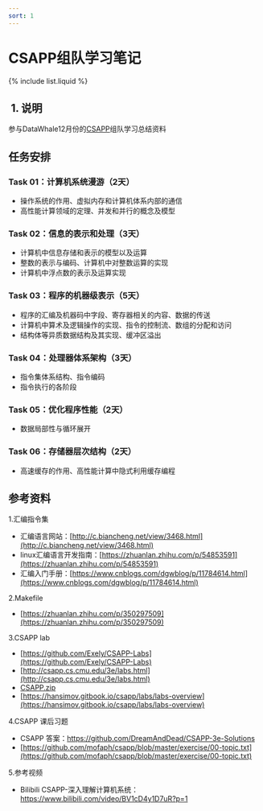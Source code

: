```yaml
---
sort: 1
---
```


# CSAPP组队学习笔记

{% include list.liquid %}


##  1. 说明
参与DataWhale12月份的[CSAPP](https://github.com/datawhalechina/team-learning-program/blob/master/ComputerSystems/README.md)组队学习总结资料


## 任务安排

### Task 01：计算机系统漫游（2天）
- 操作系统的作用、虚拟内存和计算机体系内部的通信
- 高性能计算领域的定理、并发和并行的概念及模型

### Task 02：信息的表示和处理（3天）
- 计算机中信息存储和表示的模型以及运算
- 整数的表示与编码、计算机中对整数运算的实现
- 计算机中浮点数的表示及运算实现

### Task 03：程序的机器级表示（5天）
- 程序的汇编及机器码中字段、寄存器相关的内容、数据的传送
- 计算机中算术及逻辑操作的实现、指令的控制流、数组的分配和访问
- 结构体等异质数据结构及其实现、缓冲区溢出

### Task 04：处理器体系架构（3天）
- 指令集体系结构、指令编码
- 指令执行的各阶段

### Task 05：优化程序性能（2天）
- 数据局部性与循环展开

### Task 06：存储器层次结构（2天）
- 高速缓存的作用、高性能计算中隐式利用缓存编程

## 参考资料
1.汇编指令集

- 汇编语言网站：[http://c.biancheng.net/view/3468.html](http://c.biancheng.net/view/3468.html)
- linux汇编语言开发指南：[https://zhuanlan.zhihu.com/p/54853591](https://zhuanlan.zhihu.com/p/54853591)
- 汇编入门手册：[https://www.cnblogs.com/dgwblog/p/11784614.html](https://www.cnblogs.com/dgwblog/p/11784614.html)

2.Makefile
- [https://zhuanlan.zhihu.com/p/350297509](https://zhuanlan.zhihu.com/p/350297509)

3.CSAPP lab
- [https://github.com/Exely/CSAPP-Labs](https://github.com/Exely/CSAPP-Labs)
- [http://csapp.cs.cmu.edu/3e/labs.html](http://csapp.cs.cmu.edu/3e/labs.html)
- [CSAPP.zip](https://s3-us-west-2.amazonaws.com/secure.notion-static.com/d66aa998-f8b4-430a-8067-4ff0159cdf63/CSAPP.zip)
- [https://hansimov.gitbook.io/csapp/labs/labs-overview](https://hansimov.gitbook.io/csapp/labs/labs-overview)

4.CSAPP 课后习题
- CSAPP 答案：https://github.com/DreamAndDead/CSAPP-3e-Solutions
- [https://github.com/mofaph/csapp/blob/master/exercise/00-topic.txt](https://github.com/mofaph/csapp/blob/master/exercise/00-topic.txt)

5.参考视频
- Bilibili CSAPP-深入理解计算机系统：https://www.bilibili.com/video/BV1cD4y1D7uR?p=1
